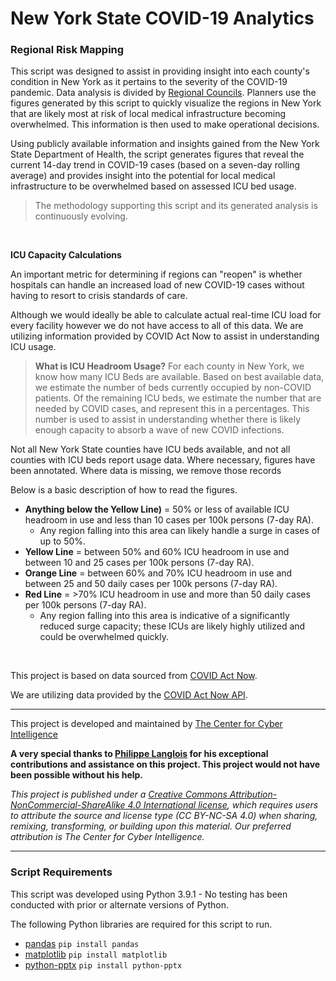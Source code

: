 # New York State COVID-19 Analytics
### Regional Risk Mapping

This script was designed to assist in providing insight into each county's condition in New York as it pertains to the severity of the COVID-19 pandemic. Data analysis is divided by [Regional Councils](https://regionalcouncils.ny.gov/). Planners use the figures generated by this script to quickly visualize the regions in New York that are likely most at risk of local medical infrastructure becoming overwhelmed. This information is then used to make operational decisions.

Using publicly available information and insights gained from the New York State Department of Health, the script generates figures that reveal the current 14-day trend in COVID-19 cases (based on a seven-day rolling average) and provides insight into the potential for local medical infrastructure to be overwhelmed based on assessed ICU bed usage.

> The methodology supporting this script and its generated analysis is continuously evolving.

<br>

**ICU Capacity Calculations**

An important metric for determining if regions can "reopen" is whether hospitals can handle an increased load of new COVID-19 cases without having to resort to crisis standards of care. 

Although we would ideally be able to calculate actual real-time ICU load for every facility however we do not have access to all of this data. We are utilizing information provided by COVID Act Now to assist in understanding ICU usage.

> **What is ICU Headroom Usage?** For each county in New York, we know how many ICU Beds are available. Based on best available data, we estimate the number of beds currently occupied by non-COVID patients. Of the remaining ICU beds, we estimate the number that are needed by COVID cases, and represent this in a percentages. This number is used to assist in understanding whether there is likely enough capacity to absorb a wave of new COVID infections.

Not all New York State counties have ICU beds available, and not all counties with ICU beds report usage data. Where necessary, figures have been annotated. Where data is missing, we remove those records

Below is a basic description of how to read the figures.

* **Anything below the Yellow Line)** = 50% or less of available ICU headroom in use and less than 10 cases per 100k persons (7-day RA).
  * Any region falling into this area can likely handle a surge in cases of up to 50%.
* **Yellow Line** = between 50% and 60% ICU headroom in use and between 10 and 25 cases per 100k persons (7-day RA).
* **Orange Line** = between 60% and 70% ICU headroom in use and between 25 and 50 daily cases per 100k persons (7-day RA).
* **Red Line** = >70% ICU headroom in use and more than 50 daily cases per 100k persons (7-day RA).
  * Any region falling into this area is indicative of a significantly reduced surge capacity; these ICUs are likely highly utilized and could be overwhelmed quickly.

<br>

This project is based on data sourced from [COVID Act Now](https://www.covidactnow.org/).

We are utilizing data provided by the [COVID Act Now API](https://apidocs.covidactnow.org/).

---
This project is developed and maintained by [The Center for Cyber Intelligence](https://https://centerforcyberintelligence.org/)

**A very special thanks to [Philippe Langlois](https://www.linkedin.com/in/infosec-philippe-langlois/) for his exceptional contributions and assistance on this project. This project would not have been possible without his help.**

*This project is published under a [Creative Commons Attribution-NonCommercial-ShareAlike 4.0 International license](https://creativecommons.org/licenses/by-nc-sa/4.0/), which requires users to attribute the source and license type (CC BY-NC-SA 4.0) when sharing, remixing, transforming, or building upon this material. Our preferred attribution is The Center for Cyber Intelligence.*

<hr>

### Script Requirements
This script was developed using Python 3.9.1 - No testing has been conducted with prior or alternate versions of Python.

The following Python libraries are required for this script to run. 
* [pandas](https://pandas.pydata.org/)
  ```pip install pandas```
* [matplotlib](https://matplotlib.org/)
  ```pip install matplotlib```
* [python-pptx](https://python-pptx.readthedocs.io/en/latest/)
  ```pip install python-pptx```